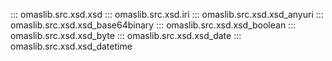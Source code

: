 ::: omaslib.src.xsd.xsd
::: omaslib.src.xsd.iri
::: omaslib.src.xsd.xsd_anyuri
::: omaslib.src.xsd.xsd_base64binary
::: omaslib.src.xsd.xsd_boolean
::: omaslib.src.xsd.xsd_byte
::: omaslib.src.xsd.xsd_date
::: omaslib.src.xsd.xsd_datetime